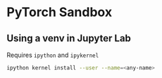 # PyTorch Sandbox

## Using a venv in Jupyter Lab

Requires `ipython` and `ipykernel`

```bash
ipython kernel install --user --name=<any-name>
```

